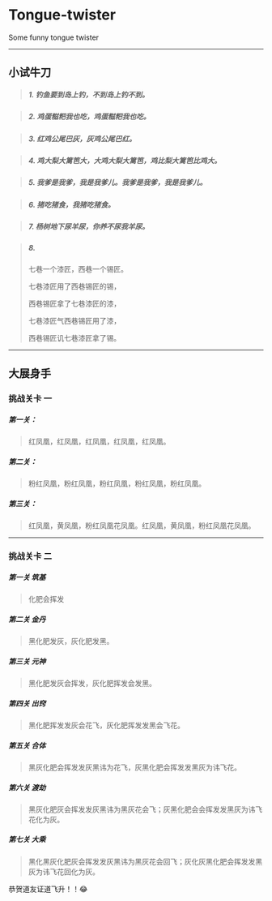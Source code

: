 # Tongue-twister
Some funny tongue twister

---

## 小试牛刀

>##### 1. 钓鱼要到岛上钓，不到岛上钓不到。

>##### 2. 鸡蛋糍粑我也吃，鸡蛋糍粑我也吃。

>##### 3. 红鸡公尾巴灰，灰鸡公尾巴红。

>##### 4. 鸡大梨大篱笆大，大鸡大梨大篱笆，鸡比梨大篱笆比鸡大。

>##### 5. 我爹是我爹，我是我爹儿。我爹是我爹，我是我爹儿。

>##### 6. 猪吃猪食，我猪吃猪食。

>##### 7. 杨树地下尿羊尿，你养不尿我羊尿。

>##### 8. 
>七巷一个漆匠，西巷一个锡匠。
>
>七巷漆匠用了西巷锡匠的锡，
>
>西巷锡匠拿了七巷漆匠的漆，
>
>七巷漆匠气西巷锡匠用了漆，
>
>西巷锡匠讥七巷漆匠拿了锡。

---

## 大展身手

### 挑战关卡 一

##### 第一关：
>红凤凰，红凤凰，红凤凰，红凤凰，红凤凰。

##### 第二关：
>粉红凤凰，粉红凤凰，粉红凤凰，粉红凤凰，粉红凤凰。

##### 第三关：
>红凤凰，黄凤凰，粉红凤凰花凤凰。红凤凰，黄凤凰，粉红凤凰花凤凰。

---

### 挑战关卡 二

##### 第一关 筑基
>化肥会挥发

##### 第二关 金丹
>黑化肥发灰，灰化肥发黑。

##### 第三关 元神
>黑化肥发灰会挥发，灰化肥挥发会发黑。

##### 第四关 出窍
>黑化肥挥发发灰会花飞，灰化肥挥发发黑会飞花。

##### 第五关 合体
>黑灰化肥会挥发发灰黑讳为花飞，灰黑化肥会挥发发黑灰为讳飞花。

##### 第六关 渡劫
>黑灰化肥灰会挥发发灰黑讳为黑灰花会飞；灰黑化肥会会挥发发黑灰为讳飞花化为灰。

##### 第七关 大乘
>黑化黑灰化肥灰会挥发发灰黑讳为黑灰花会回飞；灰化灰黑化肥会挥发发黑灰为讳飞花回化为灰。

恭贺道友证道飞升！！:joy: